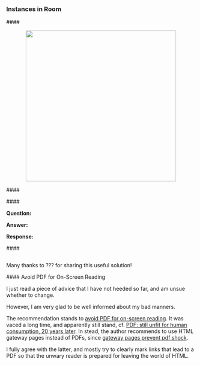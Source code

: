 <head>
<meta http-equiv="Content-Type" content="text/html; charset=utf-8">
<link rel="stylesheet" type="text/css" href="bc.css">
<script src="https://cdn.rawgit.com/google/code-prettify/master/loader/run_prettify.js" type="text/javascript"></script>
</head>

<!---

twitter:

 the #RevitAPI @AutodeskForge @AutodeskRevit #bim #DynamoBim #ForgeDevCon https://autode.sk/bulkinstances

&ndash;
...

linkedin:

#bim #DynamoBim #ForgeDevCon #Revit #API #IFC #SDK #AI #VisualStudio #Autodesk #AEC #adsk

the [Revit API discussion forum](http://forums.autodesk.com/t5/revit-api-forum/bd-p/160) thread

<center>
<img src="img/" alt="" title="" width="600" height=""/>
<p style="font-size: 80%; font-style:italic"></p>
</center>

<pre class="code">
</pre>

-->

### Instances in Room


####<a name="2"></a> 

<center>
<img src="img/" alt="" title="" width="400"/> <!-- 1200 x 700 -->
</center>

####<a name="3"></a> 

####<a name="4"></a> 

**Question:** 

**Answer:** 

**Response:** 

####<a name="5"></a> 

<pre class="prettyprint">
</pre>

Many thanks to ??? for sharing this useful solution!

####<a name="6"></a> Avoid PDF for On-Screen Reading

I just read a piece of advice that I have not heeded so far, and am unsue whether to change.

However, I am very glad to be well informed about my bad manners.

The recommendation stands
to [avoid PDF for on-screen reading](https://www.nngroup.com/articles/avoid-pdf-onscreen-reading-original).
It was vaced a long time, and apparently still stand,
cf. [PDF: still unfit for human consumption, 20 years later](https://www.nngroup.com/articles/pdf-unfit-for-human-consumption).
In stead, the author recommends
to use HTML gateway pages instead of PDFs,
since [gateway pages prevent pdf shock](https://www.nngroup.com/articles/gateway-pages-prevent-pdf-shock).

I fully agree with the latter, and mostly try to clearly mark links that lead to a PDF so that the unwary reader is prepared for leaving the world of HTML.


